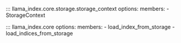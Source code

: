 ::: llama_index.core.storage.storage_context
    options:
      members:
      - StorageContext

::: llama_index.core
    options:
      members:
      - load_index_from_storage
      - load_indices_from_storage

